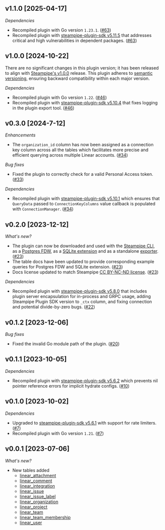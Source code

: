 ## v1.1.0 [2025-04-17]

_Dependencies_

- Recompiled plugin with Go version `1.23.1`. ([#63](https://github.com/turbot/steampipe-plugin-linear/pull/63))
- Recompiled plugin with [steampipe-plugin-sdk v5.11.5](https://github.com/turbot/steampipe-plugin-sdk/blob/v5.11.5/CHANGELOG.md#v5115-2025-03-31) that addresses critical and high vulnerabilities in dependent packages. ([#63](https://github.com/turbot/steampipe-plugin-linear/pull/63))

## v1.0.0 [2024-10-22]

There are no significant changes in this plugin version; it has been released to align with [Steampipe's v1.0.0](https://steampipe.io/changelog/steampipe-cli-v1-0-0) release. This plugin adheres to [semantic versioning](https://semver.org/#semantic-versioning-specification-semver), ensuring backward compatibility within each major version.

_Dependencies_

- Recompiled plugin with Go version `1.22`. ([#46](https://github.com/turbot/steampipe-plugin-linear/pull/46))
- Recompiled plugin with [steampipe-plugin-sdk v5.10.4](https://github.com/turbot/steampipe-plugin-sdk/blob/develop/CHANGELOG.md#v5104-2024-08-29) that fixes logging in the plugin export tool. ([#46](https://github.com/turbot/steampipe-plugin-linear/pull/46))

## v0.3.0 [2024-7-12]

_Enhancements_

- The `organization_id` column has now been assigned as a connection key column across all the tables which facilitates more precise and efficient querying across multiple Linear accounts. ([#34](https://github.com/turbot/steampipe-plugin-linear/pull/34))

_Bug fixes_

- Fixed the plugin to correctly check for a valid Personal Access token. ([#33](https://github.com/turbot/steampipe-plugin-linear/pull/33))

_Dependencies_

- Recompiled plugin with [steampipe-plugin-sdk v5.10.1](https://github.com/turbot/steampipe-plugin-sdk/blob/main/CHANGELOG.md#v5101-2024-05-09) which ensures that `QueryData` passed to `ConnectionKeyColumns` value callback is populated with `ConnectionManager`. ([#34](https://github.com/turbot/steampipe-plugin-linear/pull/34))

## v0.2.0 [2023-12-12]

_What's new?_

- The plugin can now be downloaded and used with the [Steampipe CLI](https://steampipe.io/docs), as a [Postgres FDW](https://steampipe.io/docs/steampipe_postgres/overview), as a [SQLite extension](https://steampipe.io/docs//steampipe_sqlite/overview) and as a standalone [exporter](https://steampipe.io/docs/steampipe_export/overview). ([#23](https://github.com/turbot/steampipe-plugin-linear/pull/23))
- The table docs have been updated to provide corresponding example queries for Postgres FDW and SQLite extension. ([#23](https://github.com/turbot/steampipe-plugin-linear/pull/23))
- Docs license updated to match Steampipe [CC BY-NC-ND license](https://github.com/turbot/steampipe-plugin-linear/blob/main/docs/LICENSE). ([#23](https://github.com/turbot/steampipe-plugin-linear/pull/23))

_Dependencies_

- Recompiled plugin with [steampipe-plugin-sdk v5.8.0](https://github.com/turbot/steampipe-plugin-sdk/blob/main/CHANGELOG.md#v580-2023-12-11) that includes plugin server encapsulation for in-process and GRPC usage, adding Steampipe Plugin SDK version to `_ctx` column, and fixing connection and potential divide-by-zero bugs. ([#22](https://github.com/turbot/steampipe-plugin-linear/pull/22))

## v0.1.2 [2023-12-06]

_Bug fixes_

- Fixed the invalid Go module path of the plugin. ([#20](https://github.com/turbot/steampipe-plugin-linear/pull/20))

## v0.1.1 [2023-10-05]

_Dependencies_

- Recompiled plugin with [steampipe-plugin-sdk v5.6.2](https://github.com/turbot/steampipe-plugin-sdk/blob/main/CHANGELOG.md#v562-2023-10-03) which prevents nil pointer reference errors for implicit hydrate configs. ([#10](https://github.com/turbot/steampipe-plugin-linear/pull/10))

## v0.1.0 [2023-10-02]

_Dependencies_

- Upgraded to [steampipe-plugin-sdk v5.6.1](https://github.com/turbot/steampipe-plugin-sdk/blob/main/CHANGELOG.md#v561-2023-09-29) with support for rate limiters. ([#7](https://github.com/turbot/steampipe-plugin-linear/pull/7))
- Recompiled plugin with Go version `1.21`. ([#7](https://github.com/turbot/steampipe-plugin-linear/pull/7))

## v0.0.1 [2023-07-06]

_What's new?_

- New tables added
  - [linear_attachment](https://hub.steampipe.io/plugins/turbot/linear/tables/linear_attachment)
  - [linear_comment](https://hub.steampipe.io/plugins/turbot/linear/tables/linear_comment)
  - [linear_integration](https://hub.steampipe.io/plugins/turbot/linear/tables/linear_integration)
  - [linear_issue](https://hub.steampipe.io/plugins/turbot/linear/tables/linear_issue)
  - [linear_issue_label](https://hub.steampipe.io/plugins/turbot/linear/tables/linear_issue_label)
  - [linear_organization](https://hub.steampipe.io/plugins/turbot/linear/tables/linear_organization)
  - [linear_project](https://hub.steampipe.io/plugins/turbot/linear/tables/linear_project)
  - [linear_team](https://hub.steampipe.io/plugins/turbot/linear/tables/linear_team)
  - [linear_team_membership](https://hub.steampipe.io/plugins/turbot/linear/tables/linear_team_membership)
  - [linear_user](https://hub.steampipe.io/plugins/turbot/linear/tables/linear_user)
